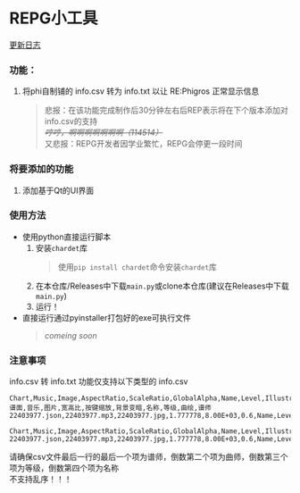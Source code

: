 # REPG小工具
[更新日志](./updatalog.md)

### 功能：
1. 将phi自制铺的 info.csv 转为 info.txt 以让 RE:Phigros 正常显示信息  
    > 悲报：在该功能完成制作后30分钟左右后REP表示将在下个版本添加对info.csv的支持  
    *<del>哼哼，啊啊啊啊啊啊啊（114514）</del>*  
    又悲报：REPG开发者因学业繁忙，REPG会停更一段时间

### 将要添加的功能
1. 添加基于Qt的UI界面

### 使用方法
+ 使用python直接运行脚本
    1. 安装`chardet`库
        > 使用`pip install chardet`命令安装`chardet`库
    2. 在本仓库/Releases中下载`main.py`或clone本仓库(建议在Releases中下载`main.py`)
    3. 运行！
+ 直接运行通过pyinstaller打包好的exe可执行文件
    > *comeing soon*

### 注意事项
info.csv 转 info.txt 功能仅支持以下类型的 info.csv
```
Chart,Music,Image,AspectRatio,ScaleRatio,GlobalAlpha,Name,Level,Illustrator,Designer
谱面,音乐,图片,宽高比,按键缩放,背景变暗,名称,等级,曲绘,谱师
22403977.json,22403977.mp3,22403977.jpg,1.777778,8.00E+03,0.6,Name,Level,Illustrator,Designer
```
```
Chart,Music,Image,AspectRatio,ScaleRatio,GlobalAlpha,Name,Level,Illustrator,Designer
22403977.json,22403977.mp3,22403977.jpg,1.777778,8.00E+03,0.6,Name,Level,Illustrator,Designer
```
请确保csv文件最后一行的最后一个项为谱师，倒数第二个项为曲师，倒数第三个项为等级，倒数第四个项为名称  
不支持乱序！！！